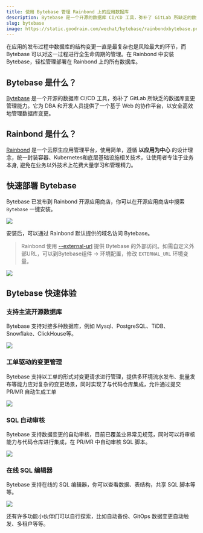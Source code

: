 ```yaml
---
title: 使用 Bytebase 管理 Rainbond 上的应用数据库
description: Bytebase 是一个开源的数据库 CI/CD 工具，弥补了 GitLab 所缺乏的数据库变更管理能力。它为 DBA 和开发人员提供了一个基于 Web 的协作平台，以安全高效地管理数据库变更。
slug: bytebase
image: https://static.goodrain.com/wechat/bytebase/rainbondxbytebase.png
---
```




在应用的发布过程中数据库的结构变更一直是最复杂也是风险最大的环节，而 Bytebase 可以对这一过程进行全生命周期的管理。在 Rainbond 中安装 Bytebase，轻松管理部署在 Rainbond 上的所有数据库。

<!--truncate-->

## Bytebase 是什么？

[Bytebase](https://www.bytebase.com/) 是一个开源的数据库 CI/CD 工具，弥补了 GitLab 所缺乏的数据库变更管理能力。它为 DBA 和开发人员提供了一个基于 Web 的协作平台，以安全高效地管理数据库变更。

## Rainbond 是什么？

[Rainbond](https://www.rainbond.com) 是一个云原生应用管理平台，使用简单，遵循 **以应用为中心** 的设计理念，统一封装容器、Kubernetes和底层基础设施相关技术，让使用者专注于业务本身, 避免在业务以外技术上花费大量学习和管理精力。

## 快速部署 Bytebase

Bytebase 已发布到 Rainbond 开源应用商店，你可以在开源应用商店中搜索 `Bytebase` 一键安装。

![](https://static.goodrain.com/wechat/bytebase/1.png)

安装后，可以通过 Rainbond 默认提供的域名访问 Bytebase。

> Rainbond 使用 [--external-url](https://bytebase.com/docs/get-started/install/external-url) 提供 Bytebase 的外部访问。如需自定义外部URL，可以到Bytebase组件 -> 环境配置，修改 `EXTERNAL_URL` 环境变量。

![](https://static.goodrain.com/wechat/bytebase/2.png) 

## Bytebase 快速体验

### 支持主流开源数据库

Bytebase 支持对接多种数据库，例如 Mysql、PostgreSQL、TiDB、Snowflake、ClickHouse等。

![](https://static.goodrain.com/wechat/bytebase/3.png)

### 工单驱动的变更管理

Bytebase 支持以工单的形式对变更请求进行管理，提供多环境流水发布、批量发布等能力应对复杂的变更场景，同时实现了与代码仓库集成，允许通过提交 PR/MR 自动生成工单

![](https://static.goodrain.com/wechat/bytebase/4.png)

### SQL 自动审核

Bytebase 支持数据变更的自动审核，目前已覆盖业界常见规范，同时可以将审核能力与代码仓库进行集成，在 PR/MR 中自动审核 SQL 脚本。

![](https://static.goodrain.com/wechat/bytebase/5.png)

### 在线 SQL 编辑器

Bytebase 支持在线的 SQL 编辑器，你可以查看数据、表结构，共享 SQL 脚本等等。

![](https://static.goodrain.com/wechat/bytebase/6.png)

还有许多功能小伙伴们可以自行探索，比如自动备份、GitOps 数据变更自动触发、多租户等等。

 
